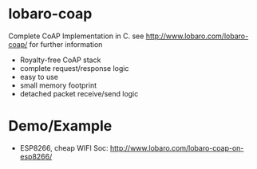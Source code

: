 # lobaro-coap
Complete CoAP Implementation in C.
see http://www.lobaro.com/lobaro-coap/ for further information

* Royalty-free CoAP stack
* complete request/response logic
* easy to use
* small memory footprint
* detached packet receive/send logic

# Demo/Example
* ESP8266, cheap WIFI Soc: http://www.lobaro.com/lobaro-coap-on-esp8266/



